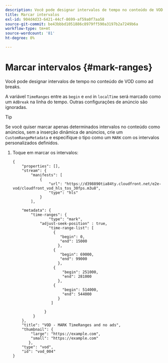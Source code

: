 ```yaml
---
description: Você pode designar intervalos de tempo no conteúdo de VOD como ad breaks.
title: Marcar intervalos
exl-id: 904d4d33-6421-44cf-8699-af59a0f7aa58
source-git-commit: be43bbbd1051886c8979ff590a3197b2a7249b6a
workflow-type: tm+mt
source-wordcount: '81'
ht-degree: 0%

---
```


# Marcar intervalos {#mark-ranges}

Você pode designar intervalos de tempo no conteúdo de VOD como ad breaks.

A variável `TimeRanges` entre as `begin` e `end` in `localTime` será marcado como um `AdBreak` na linha do tempo. Outras configurações de anúncio são ignoradas.

>[!TIP]
>
>Se você quiser marcar apenas determinados intervalos no conteúdo como anúncios, sem a inserção dinâmica de anúncios, crie um `CustomRangeMetadata` e especifique o tipo como um `MARK` com os intervalos personalizados definidos.

1. Toque em marcar os intervalos:

   ```
   {   
       "properties": [],
       "stream": {
           "manifests": [
               {
                   "url": "https://d398890tia84ty.cloudfront.net/e2e-vod/cloudfront_vod_hls_tos_30fps.m3u8",
                   "type": "hls"
               }
           ],
   
       "metadata": {
           "time-ranges": {
                   "type": "mark",
               "adjust-seek-position" : true,   
                   "time-range-list": [
                     {
                        "begin": 0,
                        "end": 15000
                       },
                     {
                        "begin": 69000,
                        "end": 99000
                       },
                     {
                         "begin": 251000,
                         "end": 281000
                       },
                     {
                         "begin": 514000,
                         "end": 544000
                       }
                    ]
   
                 }
            }           
       },   
       "title": "VOD - MARK TimeRanges and no ads",
       "thumbnail": {
           "large": "https://example.com",
           "small": "https://example.com"
          },
       "type": "vod",
       "id": "vod_004"
   }
   ```
